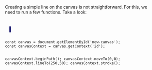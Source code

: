 Creating a simple line
on the canvas is not straightforward.
For this, we need to run a few
functions. Take a look:

<codeblock language="javascript" type="lesson">
<code>
<panel language="html">
  <canvas id="new-canvas" width="400px" height="100px" style="border: 3px solid midnightblue;"></canvas>
</panel>
<panel language="javascript">
const canvas = document.getElementById('new-canvas');
const canvasContext = canvas.getContext('2d');

canvasContext.beginPath();
canvasContext.moveTo(0,0);
canvasContext.lineTo(250,50);
canvasContext.stroke();
</panel>
</code>
</codeblock>